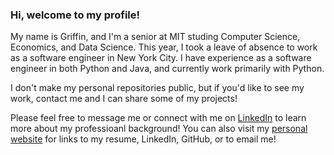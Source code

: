 ### Hi, welcome to my profile!

My name is Griffin, and I'm a senior at MIT studing Computer Science, Economics, and Data Science. This year, I took a leave of absence to work as a software engineer in New York City. I have experience as a software engineer in both Python and Java, and currently work primarily with Python.

I don't make my personal repositories public, but if you'd like to see my work, contact me and I can share some of my projects!

Please feel free to message me or connect with me on [LinkedIn](https://www.linkedin.com/in/griffinansel/ "Griffin's LinkedIn") to learn more about my professioanl background! You can also visit my [personal website](https://gansel51.github.io/ "Griffin's Website") for links to my resume, LinkedIn, GitHub, or to email me!
